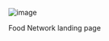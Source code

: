 ![image](https://github.com/bunyodzaripov/exam-project/assets/111201762/45544e69-29db-46f6-b843-7be82c4d23cf)

Food Network landing page 
